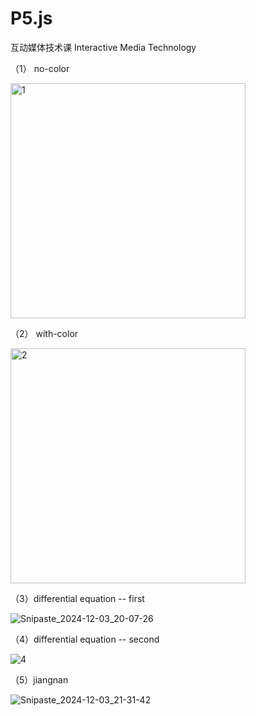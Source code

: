 # P5.js

互动媒体技术课  Interactive Media Technology   


（1） no-color

<img width="376" alt="1" src="https://github.com/user-attachments/assets/739137c7-d93f-4592-adbd-f287c497fced">

（2） with-color

<img width="376" alt="2" src="https://github.com/user-attachments/assets/ef4461a2-3128-488f-90c8-3098c7607155">

（3）differential equation -- first

![Snipaste_2024-12-03_20-07-26](https://github.com/user-attachments/assets/a0a7aa29-c46c-4b1c-8ce2-3419b27c9364)

（4）differential equation -- second

![4](https://github.com/user-attachments/assets/0b09b1af-94ad-4cbd-97b3-edb949d726ce)

（5）jiangnan

![Snipaste_2024-12-03_21-31-42](https://github.com/user-attachments/assets/4f0744e0-9d08-4747-87d4-66a088a323da)
